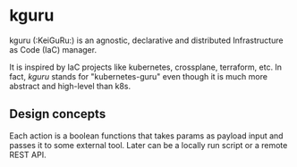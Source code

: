 # kguru

kguru (:KeiGuRu:) is an agnostic, declarative and distributed Infrastructure as Code (IaC) manager.

It is inspired by IaC projects like kubernetes, crossplane, terraform, etc. In fact, *kguru* stands for "kubernetes-guru" even though it is much more abstract and high-level than k8s.


## Design concepts

Each action is a boolean functions that takes params as payload input and passes it to some external tool. Later can be a locally run script or a remote REST API.